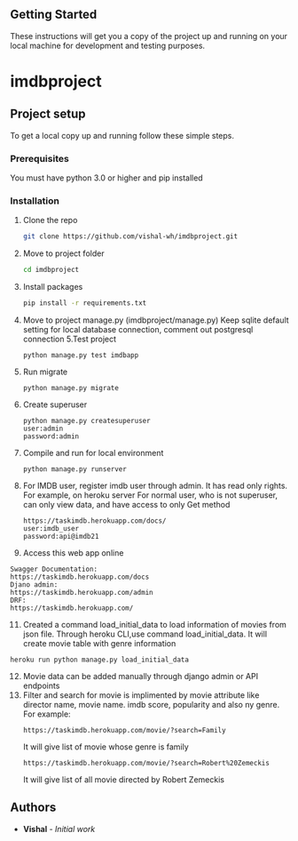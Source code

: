 
## Getting Started

These instructions will get you a copy of the project up and running on your local machine for development and testing purposes.

# imdbproject

## Project setup
To get a local copy up and running follow these simple steps.

### Prerequisites

You must have python 3.0 or higher and pip installed


### Installation
1. Clone the repo
   ```sh
   git clone https://github.com/vishal-wh/imdbproject.git
   ```
2. Move to project folder
   ```sh
   cd imdbproject
   ```
3. Install packages
   ```sh
   pip install -r requirements.txt
   ```
4. Move to project manage.py (imdbproject/manage.py)
   Keep sqlite default setting for local database connection,
   comment out postgresql connection
5.Test project
   ```
   python manage.py test imdbapp
   ```
6. Run migrate
   ```
   python manage.py migrate
   ```
7. Create superuser
   ```
   python manage.py createsuperuser
   user:admin
   password:admin
   ```
8. Compile and run for local environment
   ```
   python manage.py runserver
   ```
9. For IMDB user, register imdb user through admin.
   It has read only rights.
   For example, on heroku server
   For normal user, who is not superuser, can only view data,
   and have access to only Get method
   ```
   https://taskimdb.herokuapp.com/docs/
   user:imdb_user
   password:api@imdb21
   ```
   
10. Access this web app online
   ```
   Swagger Documentation:
   https://taskimdb.herokuapp.com/docs
   Djano admin:
   https://taskimdb.herokuapp.com/admin
   DRF:
   https://taskimdb.herokuapp.com/
   ```
11. Created a command load_initial_data to load
    information of movies from json file. 
    Through heroku CLI,use command load_initial_data.
    It will create movie table with genre information
   ```
   heroku run python manage.py load_initial_data
   ```
12. Movie data can be added manually through django admin or API 
    endpoints
13. Filter and search for movie is implimented by movie attribute
    like director name, movie name. imdb score, popularity
    and also ny genre.
    For example:
    ```
    https://taskimdb.herokuapp.com/movie/?search=Family
    ```
    It will give list of movie whose genre is family
    ```
    https://taskimdb.herokuapp.com/movie/?search=Robert%20Zemeckis
    ```
    It will give list of all movie directed by Robert Zemeckis
## Authors

* **Vishal** - *Initial work*